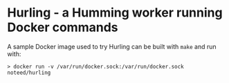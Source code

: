 # Hurling - a Humming worker running Docker commands

A sample Docker image used to try Hurling can be built with `make` and run
with:

    > docker run -v /var/run/docker.sock:/var/run/docker.sock noteed/hurling
